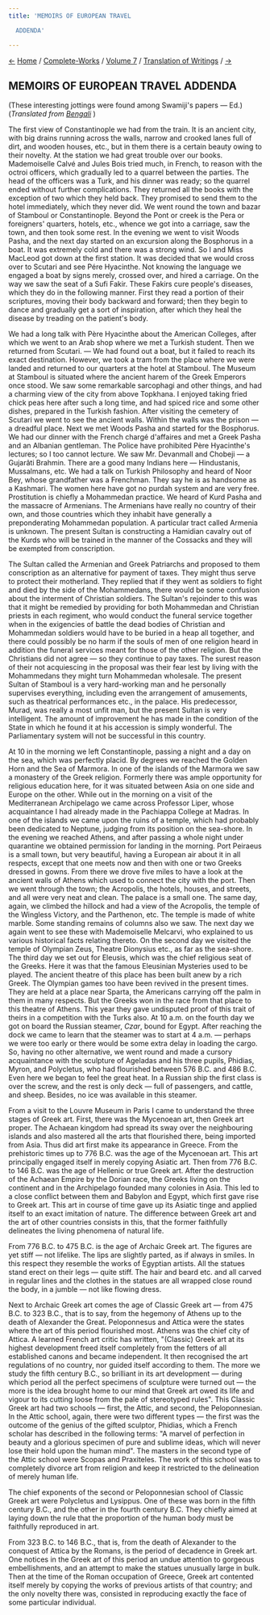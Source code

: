 ```yaml
---
title: 'MEMOIRS OF EUROPEAN TRAVEL

  ADDENDA'

---
```

<div>

[←](memoirs_of_european_travel_ii.htm) [Home](../../../index.htm) /
[Complete-Works](../../complete_works.htm) / [Volume
7](../volume_7_contents.htm) / [Translation of
Writings](translation_of_writings_contents.htm)
/ [→](../notes_of_class_talks_and_lectures/notes_of_class_talks/on_art.htm)

  

## MEMOIRS OF EUROPEAN TRAVEL ADDENDA

(These interesting jottings were found among Swamiji's papers — Ed.)  
(*Translated from [Bengali](6108_addenda.pdf)* )

The first view of Constantinople we had from the train. It is an ancient
city, with big drains running across the walls, narrow and crooked lanes
full of dirt, and wooden houses, etc., but in them there is a certain
beauty owing to their novelty. At the station we had great trouble over
our books. Mademoiselle Calvé and Jules Bois tried much, in French, to
reason with the octroi officers, which gradually led to a quarrel
between the parties. The head of the officers was a Turk, and his dinner
was ready; so the quarrel ended without further complications. They
returned all the books with the exception of two which they held back.
They promised to send them to the hotel immediately, which they never
did. We went round the town and bazar of Stamboul or Constantinople.
Beyond the Pont or creek is the Pera or foreigners' quarters, hotels,
etc., whence we got into a carriage, saw the town, and then took some
rest. In the evening we went to visit Woods Pasha, and the next day
started on an excursion along the Bosphorus in a boat. It was extremely
cold and there was a strong wind. So I and Miss MacLeod got down at the
first station. It was decided that we would cross over to Scutari and
see Pére Hyacinthe. Not knowing the language we engaged a boat by signs
merely, crossed over, and hired a carriage. On the way we saw the seat
of a Sufi Fakir. These Fakirs cure people's diseases, which they do in
the following manner. First they read a portion of their scriptures,
moving their body backward and forward; then they begin to dance and
gradually get a sort of inspiration, after which they heal the disease
by treading on the patient's body.

We had a long talk with Père Hyacinthe about the American Colleges,
after which we went to an Arab shop where we met a Turkish student. Then
we returned from Scutari. — We had found out a boat, but it failed to
reach its exact destination. However, we took a tram from the place
where we were landed and returned to our quarters at the hotel at
Stamboul. The Museum at Stamboul is situated where the ancient harem of
the Greek Emperors once stood. We saw some remarkable sarcophagi and
other things, and had a charming view of the city from above Topkhana. I
enjoyed taking fried chick peas here after such a long time, and had
spiced rice and some other dishes, prepared in the Turkish fashion.
After visiting the cemetery of Scutari we went to see the ancient walls.
Within the walls was the prison — a dreadful place. Next we met Woods
Pasha and started for the Bosphorus. We had our dinner with the French
chargé d'affaires and met a Greek Pasha and an Albanian gentleman. The
Police have prohibited Père Hyacinthe's lectures; so I too cannot
lecture. We saw Mr. Devanmall and Chobeji — a Gujarâti Brahmin. There
are a good many Indians here — Hindustanis, Mussalmans, etc. We had a
talk on Turkish Philosophy and heard of Noor Bey, whose grandfather was
a Frenchman. They say he is as handsome as a Kashmari. The women here
have got no purdah system and are very free. Prostitution is chiefly a
Mohammedan practice. We heard of Kurd Pasha and the massacre of
Armenians. The Armenians have really no country of their own, and those
countries which they inhabit have generally a preponderating Mohammedan
population. A particular tract called Armenia is unknown. The present
Sultan is constructing a Hamidian cavalry out of the Kurds who will be
trained in the manner of the Cossacks and they will be exempted from
conscription.

The Sultan called the Armenian and Greek Patriarchs and proposed to them
conscription as an alternative for payment of taxes. They might thus
serve to protect their motherland. They replied that if they went as
soldiers to fight and died by the side of the Mohammedans, there would
be some confusion about the interment of Christian soldiers. The
Sultan's rejoinder to this was that it might be remedied by providing
for both Mohammedan and Christian priests in each regiment, who would
conduct the funeral service together when in the exigencies of battle
the dead bodies of Christian and Mohammedan soldiers would have to be
buried in a heap all together, and there could possibly be no harm if
the souls of men of one religion heard in addition the funeral services
meant for those of the other religion. But the Christians did not agree
— so they continue to pay taxes. The surest reason of their not
acquiescing in the proposal was their fear lest by living with the
Mohammedans they might turn Mohammedan wholesale. The present Sultan of
Stamboul is a very hard-working man and he personally supervises
everything, including even the arrangement of amusements, such as
theatrical performances etc., in the palace. His predecessor, Murad, was
really a most unfit man, but the present Sultan is very intelligent. The
amount of improvement he has made in the condition of the State in which
he found it at his accession is simply wonderful. The Parliamentary
system will not be successful in this country.

At 10 in the morning we left Constantinople, passing a night and a day
on the sea, which was perfectly placid. By degrees we reached the Golden
Horn and the Sea of Marmora. In one of the islands of the Marmora we saw
a monastery of the Greek religion. Formerly there was ample opportunity
for religious education here, for it was situated between Asia on one
side and Europe on the other. While out in the morning on a visit of the
Mediterranean Archipelago we came across Professor Liper, whose
acquaintance I had already made in the Pachiappa College at Madras. In
one of the islands we came upon the ruins of a temple, which had
probably been dedicated to Neptune, judging from its position on the
sea-shore. In the evening we reached Athens, and after passing a whole
night under quarantine we obtained permission for landing in the
morning. Port Peiraeus is a small town, but very beautiful, having a
European air about it in all respects, except that one meets now and
then with one or two Greeks dressed in gowns. From there we drove five
miles to have a look at the ancient walls of Athens which used to
connect the city with the port. Then we went through the town; the
Acropolis, the hotels, houses, and streets, and all were very neat and
clean. The palace is a small one. The same day, again, we climbed the
hillock and had a view of the Acropolis, the temple of the Wingless
Victory, and the Parthenon, etc. The temple is made of white marble.
Some standing remains of columns also we saw. The next day we again went
to see these with Mademoiselle Melcarvi, who explained to us various
historical facts relating thereto. On the second day we visited the
temple of Olympian Zeus, Theatre Dionysius etc., as far as the
sea-shore. The third day we set out for Eleusis, which was the chief
religious seat of the Greeks. Here it was that the famous Eleusinian
Mysteries used to be played. The ancient theatre of this place has been
built anew by a rich Greek. The Olympian games too have been revived in
the present times. They are held at a place near Sparta, the Americans
carrying off the palm in them in many respects. But the Greeks won in
the race from that place to this theatre of Athens. This year they gave
undisputed proof of this trait of theirs in a competition with the Turks
also. At 10 a.m. on the fourth day we got on board the Russian steamer,
*Czar*, bound for Egypt. After reaching the dock we came to learn that
the steamer was to start at 4 a.m. — perhaps we were too early or there
would be some extra delay in loading the cargo. So, having no other
alternative, we went round and made a cursory acquaintance with the
sculpture of Ageladas and his three pupils, Phidias, Myron, and
Polycletus, who had flourished between 576 B.C. and 486 B.C. Even here
we began to feel the great heat. In a Russian ship the first class is
over the screw, and the rest is only deck — full of passengers, and
cattle, and sheep. Besides, no ice was available in this steamer.

From a visit to the Louvre Museum in Paris I came to understand the
three stages of Greek art. First, there was the Mycenoean art, then
Greek art proper. The Achaean kingdom had spread its sway over the
neighbouring islands and also mastered all the arts that flourished
there, being imported from Asia. Thus did art first make its appearance
in Greece. From the prehistoric times up to 776 B.C. was the age of the
Mycenoean art. This art principally engaged itself in merely copying
Asiatic art. Then from 776 B.C. to 146 B.C. was the age of Hellenic or
true Greek art. After the destruction of the Achaean Empire by the
Dorian race, the Greeks living on the continent and in the Archipelago
founded many colonies in Asia. This led to a close conflict between them
and Babylon and Egypt, which first gave rise to Greek art. This art in
course of time gave up its Asiatic tinge and applied itself to an exact
imitation of nature. The difference between Greek art and the art of
other countries consists in this, that the former faithfully delineates
the living phenomena of natural life.

From 776 B.C. to 475 B.C. is the age of Archaic Greek art. The figures
are yet stiff — not lifelike. The lips are slightly parted, as if always
in smiles. In this respect they resemble the works of Egyptian artists.
All the statues stand erect on their legs — quite stiff. The hair and
beard etc. and all carved in regular lines and the clothes in the
statues are all wrapped close round the body, in a jumble — not like
flowing dress.

Next to Archaic Greek art comes the age of Classic Greek art — from 475
B.C. to 323 B.C., that is to say, from the hegemony of Athens up to the
death of Alexander the Great. Peloponnesus and Attica were the states
where the art of this period flourished most. Athens was the chief city
of Attica. A learned French art critic has written, "(Classic) Greek art
at its highest development freed itself completely from the fetters of
all established canons and became independent. It then recognised the
art regulations of no country, nor guided itself according to them. The
more we study the fifth century B.C., so brilliant in its art
development — during which period all the perfect specimens of sculpture
were turned out — the more is the idea brought home to our mind that
Greek art owed its life and vigour to its cutting loose from the pale of
stereotyped rules". This Classic Greek art had two schools — first, the
Attic, and second, the Peloponnesian. In the Attic school, again, there
were two different types — the first was the outcome of the genius of
the gifted sculptor, Phidias, which a French scholar has described in
the following terms: "A marvel of perfection in beauty and a glorious
specimen of pure and sublime ideas, which will never lose their hold
upon the human mind". The masters in the second type of the Attic school
were Scopas and Praxiteles. The work of this school was to completely
divorce art from religion and keep it restricted to the delineation of
merely human life.

The chief exponents of the second or Peloponnesian school of Classic
Greek art were Polycletus and Lysippus. One of these was born in the
fifth century B.C., and the other in the fourth century B.C. They
chiefly aimed at laying down the rule that the proportion of the human
body must be faithfully reproduced in art.

From 323 B.C. to 146 B.C., that is, from the death of Alexander to the
conquest of Attica by the Romans, is the period of decadence in Greek
art. One notices in the Greek art of this period an undue attention to
gorgeous embellishments, and an attempt to make the statues unusually
large in bulk. Then at the time of the Roman occupation of Greece, Greek
art contented itself merely by copying the works of previous artists of
that country; and the only novelty there was, consisted in reproducing
exactly the face of some particular individual.

</div>
